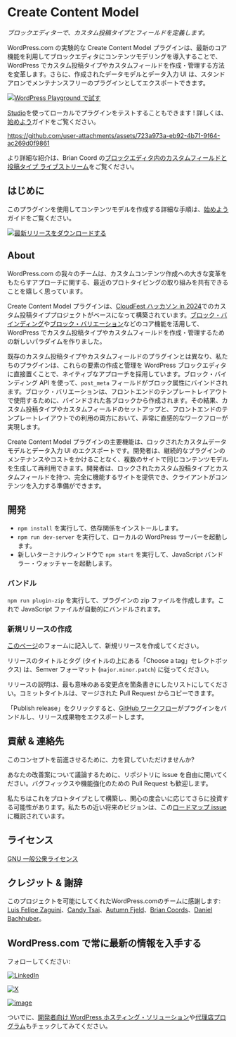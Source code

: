 <!-- 
# Create Content Model
 -->
# Create Content Model

<!-- 
_Define custom post types & fields in the Block Editor._
 -->
_ブロックエディターで、カスタム投稿タイプとフィールドを定義します。_

<!-- 
WordPress.com’s experimental Create Content Model plugin transforms the way custom post types and custom fields are created and managed in WordPress by making use of the latest core features to bring content modeling into the Block Editor. Additionally, the created data model and data entry UI can be exported as a standalone, maintenance-free plugin.
 -->
WordPress.com の実験的な Create Content Model プラグインは、最新のコア機能を利用してブロックエディタにコンテンツモデリングを導入することで、WordPress でカスタム投稿タイプやカスタムフィールドを作成・管理する方法を変革します。さらに、作成されたデータモデルとデータ入力 UI は、スタンドアロンでメンテナンスフリーのプラグインとしてエクスポートできます。

<!-- 
[![Try in WordPress Playground](https://img.shields.io/badge/Try%20in%20WordPress%20Playground-blue?style=for-the-badge)](https://playground.wordpress.net/?blueprint-url=https://raw.githubusercontent.com/Automattic/create-content-model/trunk/blueprint.json)
 -->
[![WordPress Playground で試す](https://img.shields.io/badge/Try%20in%20WordPress%20Playground-blue?style=for-the-badge)](https://playground.wordpress.net/?blueprint-url=https://raw.githubusercontent.com/Automattic/create-content-model/trunk/blueprint.json)

<!-- 
You can also test out the plugin locally with [Studio](https://developer.wordpress.com/studio/?utm_source=github&utm_medium=readme&utm_campaign=create-content-model)! Check out the [Get Started](/get-started.md#test-locally-with-studio) guide for details.
 -->
[Studio](https://developer.wordpress.com/studio/?utm_source=github&utm_medium=readme&utm_campaign=create-content-model)を使ってローカルでプラグインをテストすることもできます ! 詳しくは、[始めよう](/get-started.md#test-locally-with-studio)ガイドをご覧ください。

<!-- 
https://github.com/user-attachments/assets/723a973a-eb92-4b71-9f64-ac269d0f9861
 -->
https://github.com/user-attachments/assets/723a973a-eb92-4b71-9f64-ac269d0f9861

<!-- 
For a more thorough introduction, check out Brian Coord's [Custom fields and post types inside the block editor livestream](https://www.youtube.com/watch?v=VLB3OkgNOTs).
 -->
より詳細な紹介は、Brian Coord の[ブロックエディタ内のカスタムフィールドと投稿タイプ ライブストリーム](https://www.youtube.com/watch?v=VLB3OkgNOTs)をご覧ください。

<!-- 
## Getting Started
 -->
## はじめに

<!-- 
Find detailed instructions on creating your content model using this plugin in the [Get Started](/get-started.md) guide.
 -->
このプラグインを使用してコンテンツモデルを作成する詳細な手順は、[始めよう](/get-started.md)ガイドをご覧ください。

<!-- 
[![Download Latest Release](https://img.shields.io/badge/Download%20Latest%20Release-blue?style=for-the-badge)](https://github.com/Automattic/create-content-model/releases/latest/download/create-content-model.zip)
 -->
[![最新リリースをダウンロードする](https://img.shields.io/badge/Download%20Latest%20Release-blue?style=for-the-badge)](https://github.com/Automattic/create-content-model/releases/latest/download/create-content-model.zip)

<!-- 
## About
 -->
## About

<!-- 
Our team at WordPress.com is excited to share our recent prototyping efforts on game changing approaches to custom content creation. 
 -->
WordPress.com の我々のチームは、カスタムコンテンツ作成への大きな変革をもたらすアプローチに関する、最近のプロトタイピングの取り組みを共有できることを嬉しく思っています。

<!-- 
The Create Content Model plugin builds upon our custom post types project at the [CloudFest Hackathon in 2024](https://wordpress.com/blog/2024/04/15/custom-post-types-wordpress-admin/?utm_source=github&utm_medium=readme&utm_campaign=create-content-model). We’ve leveraged core functionality, like [block bindings](https://make.wordpress.org/core/2024/03/06/new-feature-the-block-bindings-api/) and [block variations](https://developer.wordpress.org/block-editor/reference-guides/block-api/block-variations/), to create a new paradigm for creating and managing custom post types and custom fields in WordPress.
 -->
Create Content Model プラグインは、[CloudFest ハッカソン in 2024](https://wordpress.com/blog/2024/04/15/custom-post-types-wordpress-admin/?utm_source=github&utm_medium=readme&utm_campaign=create-content-model)でのカスタム投稿タイププロジェクトがベースになって構築されています。[ブロック・バインディング](https://make.wordpress.org/core/2024/03/06/new-feature-the-block-bindings-api/)や[ブロック・バリエーション](https://developer.wordpress.org/block-editor/reference-guides/block-api/block-variations/)などのコア機能を活用して、WordPress でカスタム投稿タイプやカスタムフィールドを作成・管理するための新しいパラダイムを作りました。

<!-- 
Unlike existing custom post type and custom field plugins, our plugin takes a native approach by putting the creation and management of these elements directly in the WordPress Block Editor. Using the Block Bindings API, `post_meta` fields are bound to block attributes. Block variations are created from each bound block for use in front-end template layouts. The result is an extremely intuitive workflow for both the setup of custom post types and fields and their usage in front-end templating.
 -->
既存のカスタム投稿タイプやカスタムフィールドのプラグインとは異なり、私たちのプラグインは、これらの要素の作成と管理を WordPress ブロックエディタに直接置くことで、ネイティブなアプローチを採用しています。ブロック・バインディング API を使って、`post_meta` フィールドがブロック属性にバインドされます。ブロック・バリエーションは、フロントエンドのテンプレートレイアウトで使用するために、バインドされた各ブロックから作成されます。その結果、カスタム投稿タイプやカスタムフィールドのセットアップと、フロントエンドのテンプレートレイアウトでの利用の両方において、非常に直感的なワークフローが実現します。

<!-- 
A key feature of the Create Content Model plugin is the export of a locked custom data model and a data entry UI. Developers can generate and reuse the same content models on multiple sites without ongoing plugin maintenance or costs. They can hand off fully functional sites with locked custom post types and fields, ready for clients to populate the content.
 -->
Create Content Model プラグインの主要機能は、ロックされたカスタムデータモデルとデータ入力 UI のエクスポートです。開発者は、継続的なプラグインのメンテナンスやコストをかけることなく、複数のサイトで同じコンテンツモデルを生成して再利用できます。開発者は、ロックされたカスタム投稿タイプとカスタムフィールドを持つ、完全に機能するサイトを提供でき、クライアントがコンテンツを入力する準備ができます。

<!-- 
## Development
 -->
## 開発

<!-- 
* Run `npm install` to install the dependencies
* Run `npm run dev-server` to start the local WordPress server
* In a new terminal window, run `npm start` to start the JavaScript bundler watcher
 -->
* `npm install` を実行して、依存関係をインストールします。
* `npm run dev-server` を実行して、ローカルの WordPress サーバーを起動します。
* 新しいターミナルウィンドウで `npm start` を実行して、JavaScript バンドラー・ウォッチャーを起動します。

<!-- 
### Bundling
 -->
### バンドル

<!-- 
Run `npm run plugin-zip` to create a zip file of the plugin. This will automatically bundle the JavaScript files.
 -->
`npm run plugin-zip` を実行して、プラグインの zip ファイルを作成します。これで JavaScript ファイルが自動的にバンドルされます。

<!-- 
### Creating a new release
 -->
### 新規リリースの作成

<!-- 
Create a new release by filling the form on [this page](https://github.com/Automattic/create-content-model/releases/new).
 -->
[このページ](https://github.com/Automattic/create-content-model/releases/new)のフォームに記入して、新規リリースを作成してください。

<!-- 
The release title and tag ("Choose a tag" selectbox, above the title) should be in the Semver format (`major.minor.patch`).
 -->
リリースのタイトルとタグ (タイトルの上にある「Choose a tag」セレクトボックス) は、Semver フォーマット (`major.minor.patch`) に従ってください。

<!-- 
The release description should be a list of bullet points of the most meaningful changes. You can copy the commit title from the merged PRs.
 -->
リリースの説明は、最も意味のある変更点を箇条書きにしたリストにしてください。コミットタイトルは、マージされた Pull Request からコピーできます。

<!-- 
After clicking "Publish release," a [GitHub workflow](https://github.com/Automattic/create-content-model/blob/trunk/.github/workflows/release.yml) will bundle the plugin and export the release artifact.
 -->
「Publish release」をクリックすると、[GitHub ワークフロー](https://github.com/Automattic/create-content-model/blob/trunk/.github/workflows/release.yml)がプラグインをバンドルし、リリース成果物をエクスポートします。

<!-- 
## Contribute & Contact
 -->
## 貢献 & 連絡先

<!-- 
Want to help us move this concept forward?
 -->
このコンセプトを前進させるために、力を貸していただけませんか?

<!-- 
Feel free to open an issue in the repo to discuss your proposed improvement. Pull requests are welcome for bug fixes and enhancements.
 -->
あなたの改善案について議論するために、リポジトリに issue を自由に開いてください。バグフィックスや機能強化のための Pull Request も歓迎します。

<!-- 
We built this as a prototype and may invest into it further based on level of interest. Our near term vision is outlined in this [roadmap issue](https://github.com/Automattic/create-content-model/issues/77).
 -->
私たちはこれをプロトタイプとして構築し、関心の度合いに応じてさらに投資する可能性があります。私たちの近い将来のビジョンは、この[ロードマップ issue](https://github.com/Automattic/create-content-model/issues/77)に概説されています。

<!-- 
## Licensing
 -->
## ライセンス

<!-- 
[GNU General Public License](/LICENSE.md)
 -->
[GNU 一般公衆ライセンス](/LICENSE.md)

<!-- 
## Credits & Acknowledgements
 -->
## クレジット & 謝辞

<!-- 
We’d like to thank the team at WordPress.com who made this project possible: [Luis Felipe Zaguini](https://github.com/zaguiini), [Candy Tsai](https://github.com/candy02058912), [Autumn Fjeld](https://github.com/autumnfjeld), [Brian Coords](https://github.com/bacoords), [Daniel Bachhuber](https://github.com/danielbachhuber).
 -->
このプロジェクトを可能にしてくれたWordPress.comのチームに感謝します: [Luis Felipe Zaguini](https://github.com/zaguiini)、[Candy Tsai](https://github.com/candy02058912)、[Autumn Fjeld](https://github.com/autumnfjeld)、[Brian Coords](https://github.com/bacoords)、[Daniel Bachhuber](https://github.com/danielbachhuber)。

<!-- 
## Stay in the Loop with WordPress.com
 -->
## WordPress.com で常に最新の情報を入手する

<!-- 
Follow us:
 -->
フォローしてください:

<!-- 
[![LinkedIn](https://img.shields.io/badge/LinkedIn-0077B5?style=for-the-badge&logo=linkedin&logoColor=white)](https://www.linkedin.com/showcase/wordpress.com)
 -->
[![LinkedIn](https://img.shields.io/badge/LinkedIn-0077B5?style=for-the-badge&logo=linkedin&logoColor=white)](https://www.linkedin.com/showcase/wordpress.com)

<!-- 
[![X](https://img.shields.io/badge/X-000000?style=for-the-badge&logo=x&logoColor=white)](https://x.com/wordpressdotcom)
 -->
[![X](https://img.shields.io/badge/X-000000?style=for-the-badge&logo=x&logoColor=white)](https://x.com/wordpressdotcom)

<!-- 
[![image](https://img.shields.io/badge/Instagram-E4405F?style=for-the-badge&logo=instagram&logoColor=white)](https://www.instagram.com/wordpressdotcom)
 -->
[![image](https://img.shields.io/badge/Instagram-E4405F?style=for-the-badge&logo=instagram&logoColor=white)](https://www.instagram.com/wordpressdotcom)

<!-- Later we can add developers newsletter -->

<!-- 
And while you’re at it, check out our [WordPress hosting solution for developers](https://wordpress.com/hosting?utm_source=github&utm_medium=readme&utm_campaign=create-content-model) and [our agency program](https://wordpress.com/for-agencies/?utm_source=github&utm_medium=readme&utm_campaign=create-content-model).
 -->
ついでに、[開発者向け WordPress ホスティング・ソリューション](https://wordpress.com/hosting?utm_source=github&utm_medium=readme&utm_campaign=create-content-model)や[代理店プログラム](https://wordpress.com/for-agencies/?utm_source=github&utm_medium=readme&utm_campaign=create-content-model)もチェックしてみてください。